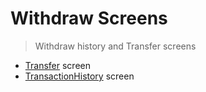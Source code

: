# Withdraw Screens

> Withdraw history and Transfer screens

- [Transfer](./Transfer) screen
- [TransactionHistory](./WithrawHistory) screen
